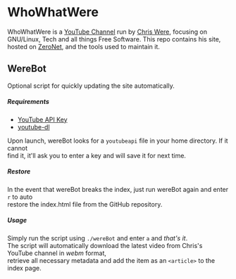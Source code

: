 # WhoWhatWere
WhoWhatWere is a [YouTube Channel](http://whowhatwere.download) run by [Chris Were](http://site.whowhatwere.download/info.html), focusing on GNU/Linux, Tech and all things Free Software. This repo contains his site, hosted on [ZeroNet](https://bit.no.com:43110/1PRY8bJF8kos6B91XLbAGRN99EuLVSZcXY), and the tools used to maintain it.

## WereBot
Optional script for quickly updating the site automatically.
##### Requirements
- [YouTube API Key](https://console.developers.google.com) 
- [youtube-dl](https://rg3.github.io/youtube-dl/)

Upon launch, wereBot looks for a `youtubeapi` file in your home directory. If it cannot  
find it, it'll ask you to enter a key and will save it for next time.

##### Restore
In the event that wereBot breaks the index, just run wereBot again and enter `r` to auto  
restore the index.html file from the GitHub repository.

##### Usage
Simply run the script using `./wereBot` and enter `a` and _that's it_.  
The script will automatically download the latest video from Chris's YouTube channel in _webm_ format,  
retrieve all necessary metadata and add the item as an `<article>` to the index page.
